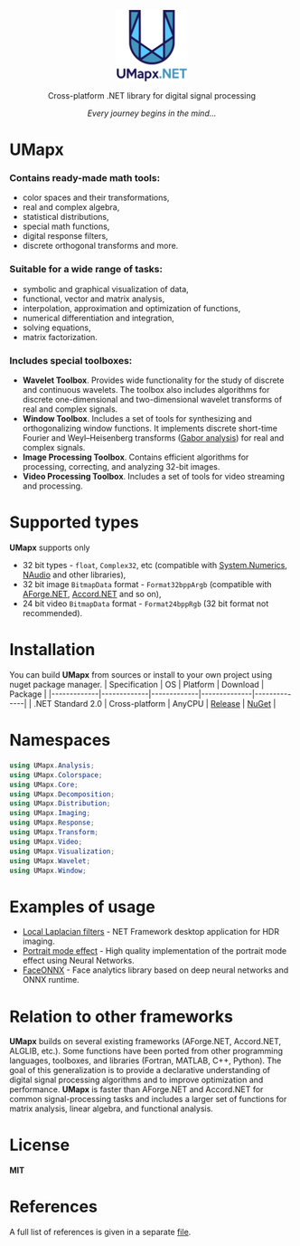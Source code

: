 <p align="center"><img width="25%" src="docs/umapxnet_big.png" /></p>
<p align="center"> Cross-platform .NET library for digital signal processing </p>    
<p align="center"><i> Every journey begins in the mind... </i></p>    

# UMapx
### Contains ready-made math tools:
* color spaces and their transformations,
* real and complex algebra,
* statistical distributions,
* special math functions,
* digital response filters,
* discrete orthogonal transforms and more.

### Suitable for a wide range of tasks:
* symbolic and graphical visualization of data,
* functional, vector and matrix analysis,
* interpolation, approximation and optimization of functions,
* numerical differentiation and integration,
* solving equations,
* matrix factorization.

### Includes special toolboxes:
* **Wavelet Toolbox**. Provides wide functionality for the study of discrete and continuous wavelets. The toolbox also includes algorithms for discrete one-dimensional and two-dimensional wavelet transforms of real and complex signals.
* **Window Toolbox**. Includes a set of tools for synthesizing and orthogonalizing window functions. It implements discrete short-time Fourier and Weyl–Heisenberg transforms ([Gabor analysis](https://github.com/asiryan/Weyl-Heisenberg-Toolbox)) for real and complex signals.
* **Image Processing Toolbox**. Contains efficient algorithms for processing, correcting, and analyzing 32-bit images.
* **Video Processing Toolbox**. Includes a set of tools for video streaming and processing.

# Supported types
**UMapx** supports only
* 32 bit types - `float`, `Complex32`, etc (compatible with [System.Numerics](https://docs.microsoft.com/ru-ru/dotnet/api/system.numerics?view=netframework-4.8), [NAudio](https://github.com/naudio/NAudio) and other libraries),
* 32 bit image `BitmapData` format - `Format32bppArgb` (compatible with [AForge.NET](https://github.com/andrewkirillov/AForge.NET), [Accord.NET](https://github.com/accord-net/framework/) and so on),
* 24 bit video `BitmapData` format - `Format24bppRgb` (32 bit format not recommended).

# Installation
You can build **UMapx** from sources or install to your own project using nuget package manager.
| Specification | OS | Platform | Download | Package |
|-------------|-------------|-------------|--------------|--------------|
| .NET Standard 2.0 | Cross-platform | AnyCPU | [Release](https://github.com/asiryan/UMapx.NET/releases/) | [NuGet](https://www.nuget.org/packages/UMapx/) |

# Namespaces
```c#
using UMapx.Analysis;
using UMapx.Colorspace;
using UMapx.Core;
using UMapx.Decomposition;
using UMapx.Distribution;
using UMapx.Imaging;
using UMapx.Response;
using UMapx.Transform;
using UMapx.Video;
using UMapx.Visualization;
using UMapx.Wavelet;
using UMapx.Window;
```

# Examples of usage
* [Local Laplacian filters](https://github.com/asiryan/Local-Laplacian-filters) - NET Framework desktop application for HDR imaging.
* [Portrait mode effect](https://github.com/asiryan/Portrait-mode) - High quality implementation of the portrait mode effect using Neural Networks.
* [FaceONNX](https://github.com/FaceONNX/FaceONNX) - Face analytics library based on deep neural networks and ONNX runtime.

# Relation to other frameworks
**UMapx** builds on several existing frameworks (AForge.NET, Accord.NET, ALGLIB, etc.). Some functions have been ported from other programming languages, toolboxes, and libraries (Fortran, MATLAB, C++, Python). The goal of this generalization is to provide a declarative understanding of digital signal processing algorithms and to improve optimization and performance. **UMapx** is faster than AForge.NET and Accord.NET for common signal-processing tasks and includes a larger set of functions for matrix analysis, linear algebra, and functional analysis.

# License
**MIT**  

# References
A full list of references is given in a separate [file](docs/references.pdf).  
